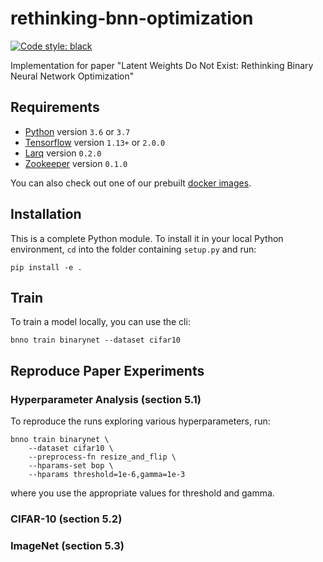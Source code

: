 # rethinking-bnn-optimization

[![Code style: black](https://img.shields.io/badge/code%20style-black-000000.svg)](https://github.com/ambv/black)


Implementation for paper "Latent Weights Do Not Exist: Rethinking Binary Neural Network Optimization"

## Requirements

- [Python](https://python.org) version `3.6` or `3.7`
- [Tensorflow](https://www.tensorflow.org/install) version `1.13+` or `2.0.0`
- [Larq](https://github.com/plumerai/larq) version `0.2.0`
- [Zookeeper](https://github.com/plumerai/zookeeper) version `0.1.0`

You can also check out one of our prebuilt [docker images](https://hub.docker.com/r/plumerai/deep-learning/tags).

## Installation

This is a complete Python module. To install it in your local Python environment, `cd` into the folder containing `setup.py` and run:

```
pip install -e .
``` 

## Train

To train a model locally, you can use the cli:

```
bnno train binarynet --dataset cifar10
```

## Reproduce Paper Experiments

### Hyperparameter Analysis (section 5.1)

To reproduce the runs exploring various hyperparameters, run:
```
bnno train binarynet \
    --dataset cifar10 \
    --preprocess-fn resize_and_flip \
    --hparams-set bop \
    --hparams threshold=1e-6,gamma=1e-3
```
where you use the appropriate values for threshold and gamma.


### CIFAR-10 (section 5.2)

### ImageNet (section 5.3)

